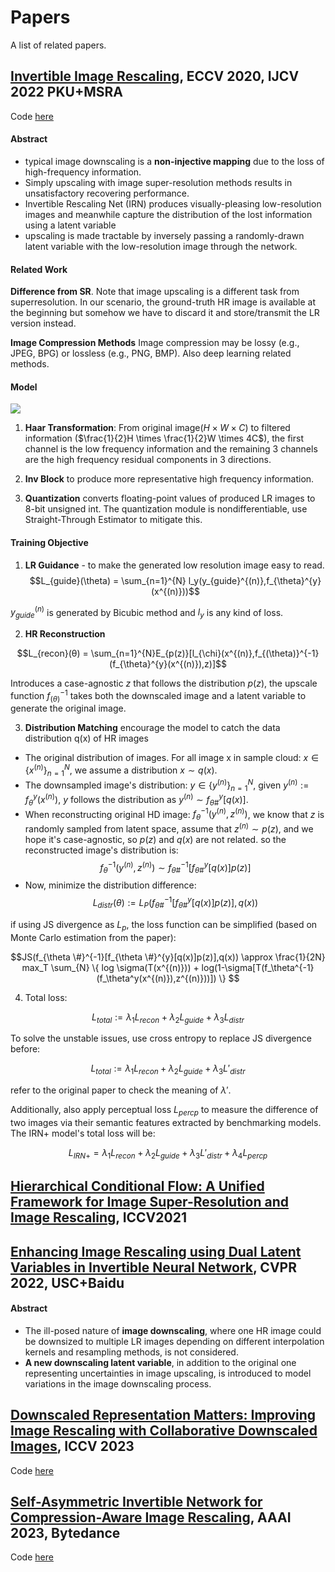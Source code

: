 Papers
======

A list of related papers.

## [Invertible Image Rescaling](https://link.springer.com/chapter/10.1007/978-3-030-58452-8_8), ECCV 2020, IJCV 2022 PKU+MSRA

Code [here](https://github.com/pkuxmq/Invertible-Image-Rescaling)

#### Abstract
- typical image downscaling is a **non-injective mapping** due to the loss of high-frequency information.
- Simply upscaling with image super-resolution methods results in unsatisfactory recovering performance.
- Invertible Rescaling Net (IRN) produces visually-pleasing low-resolution images and meanwhile capture the distribution of the lost information using a latent variable
- upscaling is made tractable by inversely passing a randomly-drawn latent variable with the low-resolution image through the network.

#### Related Work
**Difference from SR**. Note that image upscaling is a different task from superresolution. In our scenario, the ground-truth HR image is available at the beginning but somehow we have to discard it and store/transmit the LR version instead.

**Image Compression Methods** Image compression may be lossy (e.g., JPEG, BPG) or lossless (e.g., PNG, BMP). Also deep learning related methods.

#### Model

<img src="https://raw.githubusercontent.com/pkuxmq/Invertible-Image-Rescaling/master/figures/architecture.jpg">

1. **Haar Transformation**: From original image($H\times W \times C$) to filtered information ($\frac{1}{2}H \times \frac{1}{2}W \times 4C$), the first channel is the low frequency information and the remaining 3 channels are the high frequency residual components in 3 directions.

2. **Inv Block** to produce more representative high frequency information.

3. **Quantization** converts floating-point values of produced LR images to 8-bit unsigned int. The quantization module is nondifferentiable, use Straight-Through Estimator to mitigate this.

#### Training Objective

1. **LR Guidance** - to make the generated low resolution image easy to read.
$$L_{guide}(\theta) = \sum_{n=1}^{N} l_y(y_{guide}^{(n)},f_{\theta}^{y}(x^{(n)}))$$

$y_{guide}^{(n)}$ is generated by Bicubic method and $l_y$ is any kind of loss.

2. **HR Reconstruction**

$$L_{recon}(θ) = \sum_{n=1}^{N}E_{p(z)}[l_{\chi}(x^{(n)},f_{(\theta)}^{-1}(f_{\theta}^{y}(x^{(n)}),z)]$$

Introduces a case-agnostic $z$ that follows the distribution $p(z)$, the upscale function $f_{(\theta)}^{-1}$ takes both the downscaled image and a latent variable to generate the original image.

3. **Distribution Matching** encourage the model to catch the data distribution q(x) of HR images
- The original distribution of images. For all image x in sample cloud: $x \in \{{x^{(n)}}\}_{n=1}^{N}$, we assume a distribution $x \sim q(x)$.
- The downsampled image's distribution: $y \in \{{y^{(n)}}\}_{n=1}^{N}$, given $y^{(n)} := f_{\theta}^{y}(x^{(n)})$, $y$ follows the distribution as $y^{(n)} \sim f_{\theta \#}^{y}[q(x)]$.
- When reconstructing original HD image: $f_{\theta}^{-1}(y^{(n)},z^{(n)})$, we know that $z$ is randomly sampled from latent space, assume that $z^{(n)} \sim p(z)$, and we hope it's case-agnostic, so $p(z)$ and $q(x)$ are not related. so the reconstructed image's distribution is:
$$f_{\theta}^{-1}(y^{(n)},z^{(n)}) \sim f_{\theta \#}^{-1}[f_{\theta \#}^{y}[q(x)]p(z)]$$
- Now, minimize the distribution difference:
$$L_{distr}(\theta) := L_{P}(f_{\theta \#}^{-1}[f_{\theta \#}^{y}[q(x)]p(z)],q(x))$$

if using JS divergence as $L_p$, the loss function can be simplified (based on Monte Carlo estimation from the paper):

$$JS(f_{\theta \#}^{-1}[f_{\theta \#}^{y}[q(x)]p(z)],q(x)) \approx \frac{1}{2N} max_T \sum_{N} \{ log \sigma(T(x^{(n)})) + log(1-\sigma[T(f_\theta^{-1}(f_\theta^y(x^{(n)}),z^{(n)}))]) \} $$




4. Total loss:

$$L_{total} := λ_1L_{recon} + λ_2L_{guide} + λ_3L_{distr}$$

To solve the unstable issues, use cross entropy to replace JS divergence before:

$$L_{total} := λ_1L_{recon} + λ_2L_{guide} + λ_3L'_{distr}$$

refer to the original paper to check the meaning of $λ'$.

Additionally, also apply perceptual loss $L_{percp}$ to measure the difference of two images via their semantic features extracted by benchmarking models. The IRN+ model's total loss will be:

$$L_{IRN+} = λ_1L_{recon} + λ_2L_{guide} + λ_3L'_{distr} + \lambda_4L_{percp}$$

## [Hierarchical Conditional Flow: A Unified Framework for Image Super-Resolution and Image Rescaling](https://arxiv.org/abs/2108.05301), ICCV2021



## [Enhancing Image Rescaling using Dual Latent Variables in Invertible Neural Network](https://arxiv.org/abs/2207.11844), CVPR 2022, USC+Baidu

#### Abstract
- The ill-posed nature of **image downscaling**, where one HR image could be downsized to multiple LR images depending on different interpolation kernels and resampling methods, is not considered. 
- **A new downscaling latent variable**, in addition to the original one representing uncertainties in image upscaling, is introduced to model variations in the image downscaling process.


## [Downscaled Representation Matters: Improving Image Rescaling with Collaborative Downscaled Images](https://openaccess.thecvf.com/content/ICCV2023/html/Xu_Downscaled_Representation_Matters_Improving_Image_Rescaling_with_Collaborative_Downscaled_Images_ICCV_2023_paper.html), ICCV 2023

Code [here](https://github.com/xubingna/HCD)


## [Self-Asymmetric Invertible Network for Compression-Aware Image Rescaling](https://arxiv.org/abs/2303.02353), AAAI 2023, Bytedance

Code [here](https://github.com/yang-jin-hai/SAIN)

